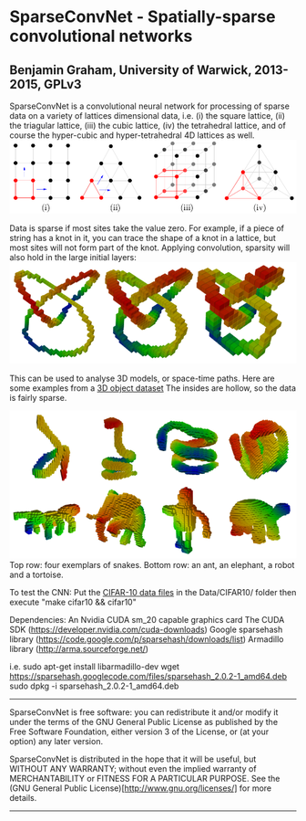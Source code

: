 SparseConvNet - Spatially-sparse convolutional networks
=======================================================
Benjamin Graham, University of Warwick, 2013-2015, GPLv3
--------------------------------------------------------

SparseConvNet is a convolutional neural network for processing of sparse data on a variety of lattices dimensional data, i.e.
(i) the square lattice,
(ii) the triagular lattice,
(iii) the cubic lattice,
(iv) the tetrahedral lattice,
and of course the hyper-cubic and hyper-tetrahedral 4D lattices as well.
![lattice](/figures/lattices.png)

Data is sparse if most sites take the value zero. For example, if a piece of string has a knot in it, you can trace the shape of a knot in a lattice, but most sites will not form part of the knot. Applying convolution, sparsity will also hold in the large initial layers:
![lattice](/figures/trefoil.png)

This can be used to analyse 3D models, or space-time paths.
Here are some examples from a [3D object dataset](http://www.itl.nist.gov/iad/vug/sharp/contest/2014/Generic3D/index.html) The insides are hollow, so the data is fairly sparse.

![lattice](/figures/shrec.png)
Top row: four exemplars of snakes. Bottom row: an ant, an elephant, a robot and a tortoise.


To test the CNN:
Put the [CIFAR-10 data files](http://www.cs.toronto.edu/~kriz/cifar-10-binary.tar.gz) in the Data/CIFAR10/ folder then execute "make cifar10 && cifar10"

Dependencies:
An Nvidia CUDA sm_20 capable graphics card
The CUDA SDK (https://developer.nvidia.com/cuda-downloads)
Google sparsehash library (https://code.google.com/p/sparsehash/downloads/list)
Armadillo library (http://arma.sourceforge.net/)

i.e.
sudo apt-get install libarmadillo-dev
wget https://sparsehash.googlecode.com/files/sparsehash_2.0.2-1_amd64.deb
sudo dpkg -i sparsehash_2.0.2-1_amd64.deb

**************************************************************************
SparseConvNet is free software: you can redistribute it and/or modify
it under the terms of the GNU General Public License as published by
the Free Software Foundation, either version 3 of the License, or
(at your option) any later version.

SparseConvNet is distributed in the hope that it will be useful,
but WITHOUT ANY WARRANTY; without even the implied warranty of
MERCHANTABILITY or FITNESS FOR A PARTICULAR PURPOSE.  See the
(GNU General Public License)[http://www.gnu.org/licenses/] for more details.
**************************************************************************
